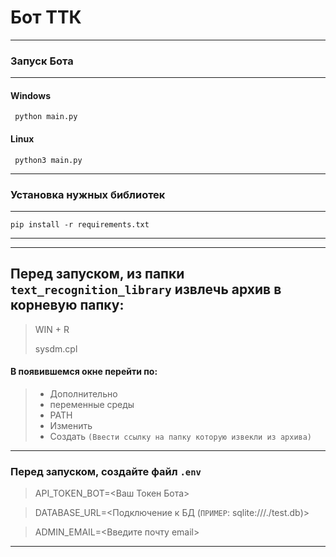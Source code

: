 # Бот ТТК
___
### Запуск **Бота**
___
#### Windows

```shell
 python main.py
```
#### Linux

```shell
 python3 main.py
```

---
### Установка нужных библиотек

---

```shell
pip install -r requirements.txt
```

---

---

## Перед запуском, из папки `text_recognition_library` извлечь архив в корневую папку:
> WIN + R
> 
> sysdm.cpl
#### В появившемся окне перейти по:
> + Дополнительно 
> + переменные среды 
> + PATH 
> + Изменить 
> + Создать `(Ввести ссылку на папку которую извекли из архива)`

---

### Перед запуском, создайте файл `.env`
> API_TOKEN_BOT=<Ваш Токен Бота>

> DATABASE_URL=<Подключение к БД (`ПРИМЕР`: sqlite:///./test.db)>

> ADMIN_EMAIL=<Введите почту email>

---
